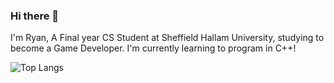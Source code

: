 ### Hi there 👋

I'm Ryan, A Final year CS Student at Sheffield Hallam University, studying to become a Game Developer. 
I'm currently learning to program in C++!

![Top Langs](https://github-readme-stats.vercel.app/api/top-langs/?username=DrakZone&theme=tokyonight&layout=compact)

<!--
**DrakZone/DrakZone** is a ✨ _special_ ✨ repository because its `README.md` (this file) appears on your GitHub profile.

Here are some ideas to get you started:

- 🔭 I’m currently working on ...
- 🌱 I’m currently learning ...
- 👯 I’m looking to collaborate on ...
- 🤔 I’m looking for help with ...
- 💬 Ask me about ...
- 📫 How to reach me: ...
- 😄 Pronouns: ...
- ⚡ Fun fact: ...
-->
